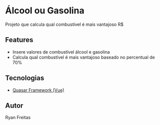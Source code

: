 # Álcool ou Gasolina

Projeto que calcula qual combustível é mais vantajoso R$

## Features
<ul>
  <li>Insere valores de combustível álcool e gasolina</li>
  <li>Calcula qual combustível é mais vantajoso baseado no percentual de 70%</li>
</ul>

## Tecnologias
<p>
  <ul>
    <li><a href="https://quasar.dev/">Quasar Framework (Vue)</a></li>
  </ul>
 </p>

## Autor
Ryan Freitas